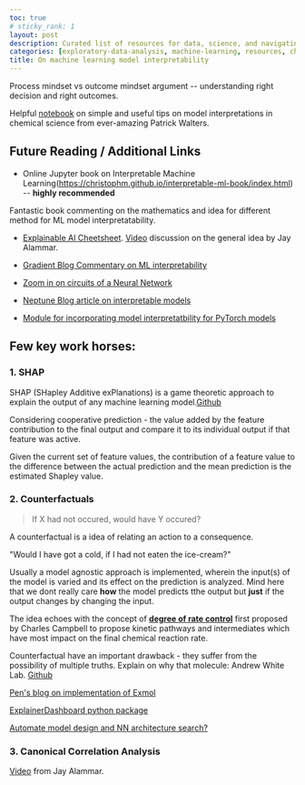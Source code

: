 ```yaml
---
toc: true
# sticky_rank: 1
layout: post
description: Curated list of resources for data, science, and navigating life
categories: [exploratory-data-analysis, machine-learning, resources, chemical-science]
title: On machine learning model interpretability 
---
```


Process mindset vs outcome mindset argument -- understanding right decision and right outcomes.

Helpful [notebook](https://patwalters.github.io/practicalcheminformatics/jupyter/ml/interpretability/2021/06/03/interpretable.html) on simple and useful tips on model interpretations in chemical science from ever-amazing Patrick Walters. 

## Future Reading / Additional Links

* Online Jupyter book on Interpretable Machine Learning(https://christophm.github.io/interpretable-ml-book/index.html) -- __highly recommended__ 

Fantastic book commenting on the mathematics and idea for different method for ML model interpretatability. 

* [Explainable AI Cheetsheet](https://ex.pegg.io/Explainable-AI-cheat-sheet-v0.2.1080.png). [Video](https://www.youtube.com/watch?v=Yg3q5x7yDeM) discussion on the general idea by Jay Alammar. 

* [Gradient Blog Commentary on ML interpretability](https://thegradient.pub/interpretability-in-ml-a-broad-overview/)

* [Zoom in on circuits of a Neural Network](https://distill.pub/2020/circuits/zoom-in/)

* [Neptune Blog article on interpretable models](https://neptune.ai/blog/explainability-auditability-ml-definitions-techniques-tools)


* [Module for incorporating model interpretatbility for PyTorch models](https://github.com/pytorch/captum)

## Few key work horses: 

### 1. SHAP

SHAP (SHapley Additive exPlanations) is a game theoretic approach to explain the output of any machine learning model.[Github](https://github.com/slundberg/shap)


Considering cooperative prediction - the value added by the feature contribution to the final output and compare it to its individual output if that feature was active. 

Given the current set of feature values, the contribution of a feature value to the difference between the actual prediction and the mean prediction is the estimated Shapley value.

### 2. Counterfactuals 

> If X had not occured, would have Y occured? 

A counterfactual is a idea of relating an action to a consequence. 

"Would I have got a cold, if I had not eaten the ice-cream?"

Usually a model agnostic approach is implemented, wherein the input(s) of the model is varied and its effect on the prediction is analyzed. Mind here  that we dont really care __how__ the model predicts tthe output but __just__ if the output changes by changing the input. 

The idea echoes with the concept of [**degree of rate control**](https://pubs.acs.org/doi/10.1021/acscatal.7b00115) first proposed by Charles Campbell to propose kinetic pathways and intermediates which have most impact on the final chemical reaction rate. 

Counterfactual have an important drawback - they suffer from the possibility of multiple truths. 
Explain on why that molecule: Andrew White Lab.
[Github](https://ur-whitelab.github.io/exmol/)

[Pen's blog on implementation of Exmol](https://iwatobipen.wordpress.com/2021/09/18/try-to-use-exmol-to-explain-why-the-model-predicts-it-chemoinfomratics-rdkit-exmol/?utm_source=pocket_mylist)


[ExplainerDashboard python package](https://towardsdatascience.com/understanding-machine-learning-models-better-with-explainable-ai-bea6d28f5094)

[Automate model design and NN architecture search?](https://arxiv.org/abs/1802.03268)

### 3. Canonical Correlation Analysis

[Video](https://www.youtube.com/watch?v=u7Dvb_a1D-0) from Jay Alammar.  
